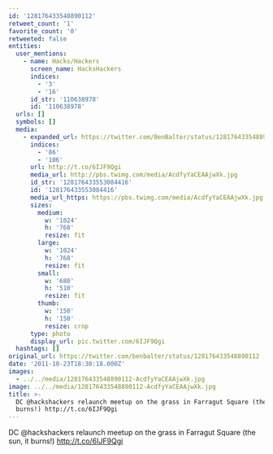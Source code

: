 ```yaml
---
id: '128176433548890112'
retweet_count: '1'
favorite_count: '0'
retweeted: false
entities:
  user_mentions:
    - name: Hacks/Hackers
      screen_name: HacksHackers
      indices:
        - '3'
        - '16'
      id_str: '110638978'
      id: '110638978'
  urls: []
  symbols: []
  media:
    - expanded_url: https://twitter.com/BenBalter/status/128176433548890112/photo/1
      indices:
        - '86'
        - '106'
      url: http://t.co/6IJF9Qgi
      media_url: http://pbs.twimg.com/media/AcdfyYaCEAAjwXk.jpg
      id_str: '128176433553084416'
      id: '128176433553084416'
      media_url_https: https://pbs.twimg.com/media/AcdfyYaCEAAjwXk.jpg
      sizes:
        medium:
          w: '1024'
          h: '768'
          resize: fit
        large:
          w: '1024'
          h: '768'
          resize: fit
        small:
          w: '680'
          h: '510'
          resize: fit
        thumb:
          w: '150'
          h: '150'
          resize: crop
      type: photo
      display_url: pic.twitter.com/6IJF9Qgi
  hashtags: []
original_url: https://twitter.com/benbalter/status/128176433548890112
date: '2011-10-23T18:30:18.000Z'
images:
  - ../../media/128176433548890112-AcdfyYaCEAAjwXk.jpg
image: ../../media/128176433548890112-AcdfyYaCEAAjwXk.jpg
title: >-
  DC @hackshackers relaunch meetup on the grass in Farragut Square (the sun, it
  burns!) http://t.co/6IJF9Qgi
---
```


DC @hackshackers relaunch meetup on the grass in Farragut Square (the sun, it burns!) http://t.co/6IJF9Qgi